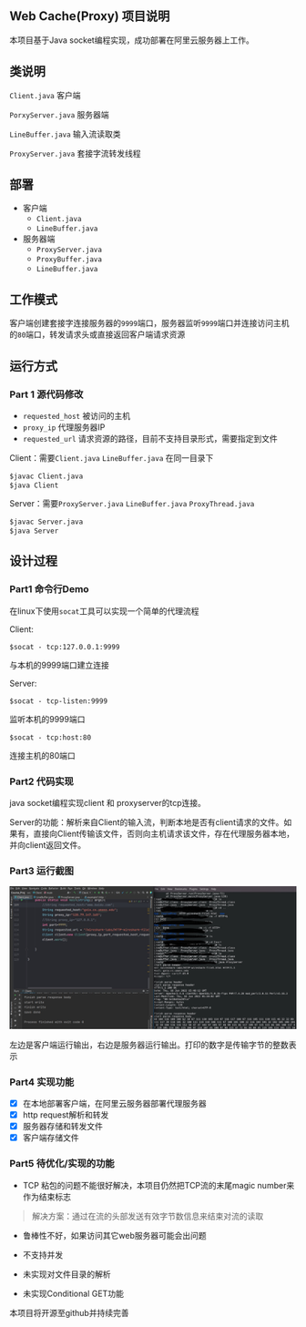 ## Web Cache(Proxy) 项目说明

本项目基于Java socket编程实现，成功部署在阿里云服务器上工作。

## 类说明

`Client.java` 客户端

`PorxyServer.java` 服务器端

`LineBuffer.java` 输入流读取类

`ProxyServer.java` 套接字流转发线程

## 部署

- 客户端
  - `Client.java` 
  - `LineBuffer.java`
- 服务器端
  - `ProxyServer.java`
  - `ProxyBuffer.java`
  - `LineBuffer.java`

## 工作模式

​	客户端创建套接字连接服务器的`9999`端口，服务器监听`9999`端口并连接访问主机的`80`端口，转发请求头或直接返回客户端请求资源

## 运行方式

### Part 1 源代码修改

- `requested_host` 被访问的主机
- `proxy_ip` 代理服务器IP
- `requested_url` 请求资源的路径，目前不支持目录形式，需要指定到文件

Client：需要`Client.java` `LineBuffer.java` 在同一目录下

```shell
$javac Client.java
$java Client
```

Server：需要`ProxyServer.java`  `LineBuffer.java` `ProxyThread.java`

```shell
$javac Server.java
$java Server
```

## 设计过程

### Part1 命令行Demo

在linux下使用`socat`工具可以实现一个简单的代理流程

Client:

```shell
$socat - tcp:127.0.0.1:9999
```

与本机的9999端口建立连接

Server:

```shell
$socat - tcp-listen:9999
```

监听本机的9999端口

```shell
$socat - tcp:host:80
```

连接主机的80端口

### Part2 代码实现

java socket编程实现client 和 proxyserver的tcp连接。

Server的功能：解析来自Client的输入流，判断本地是否有client请求的文件。如果有，直接向Client传输该文件，否则向主机请求该文件，存在代理服务器本地，并向client返回文件。

### Part3 运行截图

![image-20220617003041950](img/example.jpeg)

左边是客户端运行输出，右边是服务器运行输出。打印的数字是传输字节的整数表示

### Part4 实现功能

- [x] 在本地部署客户端，在阿里云服务器部署代理服务器
- [x] http request解析和转发
- [x] 服务器存储和转发文件
- [x] 客户端存储文件

### Part5 待优化/实现的功能

- TCP 粘包的问题不能很好解决，本项目仍然把TCP流的末尾magic number来作为结束标志

> 解决方案：通过在流的头部发送有效字节数信息来结束对流的读取

- 鲁棒性不好，如果访问其它web服务器可能会出问题

- 不支持并发
- 未实现对文件目录的解析

- 未实现Conditional GET功能

本项目将开源至github并持续完善
